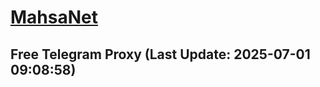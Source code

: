 
# [MahsaNet](https://t.me/mahsa_net)
## Free Telegram Proxy (Last Update: 2025-07-01 09:08:58)

    